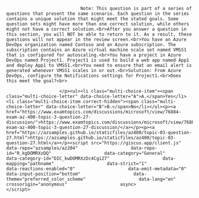 <p class="card-text">
							
								Note: This question is part of a series of questions that present the same scenario. Each question in the series contains a unique solution that might meet the stated goals. Some question sets might have more than one correct solution, while others might not have a correct solution.<br>After you answer a question in this section, you will NOT be able to return to it. As a result, these questions will not appear in the review screen.<br>You have an Azure DevOps organization named Contoso and an Azure subscription. The subscription contains an Azure virtual machine scale set named VMSS1 that is configured for autoscaling.<br>You have a project in Azure DevOps named Project1. Project1 is used to build a web app named App1 and deploy App1 to VMSS1.<br>You need to ensure that an email alert is generated whenever VMSS1 scales in or out.<br>Solution: From Azure DevOps, configure the Notifications settings for Project1.<br>Does this meet the goal?<br>
							
						</p><ul><li class="multi-choice-item"><span class="multi-choice-letter" data-choice-letter="A">A.</span>Yes</li><li class="multi-choice-item correct-hidden"><span class="multi-choice-letter" data-choice-letter="B">B.</span>No</li></ul><p><a href="https://www.examtopics.com/discussions/microsoft/view/76884-exam-az-400-topic-3-question-27-discussion/">https://www.examtopics.com/discussions/microsoft/view/76884-exam-az-400-topic-3-question-27-discussion/</a></p><p><a href="https://azsamples.github.io/staticfiles/az400/topic-03-question-27.html">https://azsamples.github.io/staticfiles/az400/topic-03-question-27.html</a></p><script src="https://giscus.app/client.js"                    data-repo="azsamples/az204"                    data-repo-id="R_kgDOMRXzDQ"                    data-category="General"                    data-category-id="DIC_kwDOMRXzDc4Cgi27"                    data-mapping="pathname"                    data-strict="1"                    data-reactions-enabled="0"                    data-emit-metadata="0"                    data-input-position="bottom"                    data-theme="preferred_color_scheme"                    data-lang="en"                    crossorigin="anonymous"                    async>                    </script>
